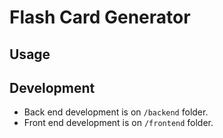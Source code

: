 # Flash Card Generator

## Usage

## Development
* Back end development is on `/backend` folder.
* Front end development is on `/frontend` folder.